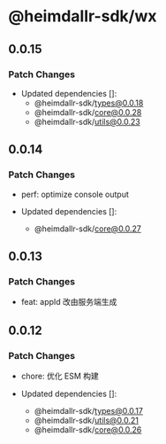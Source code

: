 # @heimdallr-sdk/wx

## 0.0.15

### Patch Changes

- Updated dependencies []:
  - @heimdallr-sdk/types@0.0.18
  - @heimdallr-sdk/core@0.0.28
  - @heimdallr-sdk/utils@0.0.23

## 0.0.14

### Patch Changes

- perf: optimize console output

- Updated dependencies []:
  - @heimdallr-sdk/core@0.0.27

## 0.0.13

### Patch Changes

- feat: appId 改由服务端生成

## 0.0.12

### Patch Changes

- chore: 优化 ESM 构建

- Updated dependencies []:
  - @heimdallr-sdk/types@0.0.17
  - @heimdallr-sdk/utils@0.0.21
  - @heimdallr-sdk/core@0.0.26

